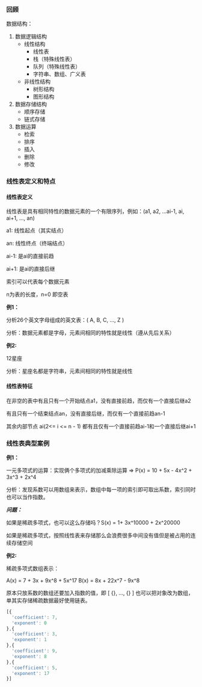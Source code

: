 ### 回顾

数据结构：

1. 数据逻辑结构
   - 线性结构
     - 线性表
     - 栈（特殊线性表）
     - 队列（特殊线性表）
     - 字符串、数组、广义表
   - 非线性结构
     - 树形结构
     - 图形结构
2. 数据存储结构
   - 顺序存储
   - 链式存储
3. 数据运算
   - 检索
   - 排序
   - 插入
   - 删除
   - 修改

### 线性表定义和特点

#### 线性表定义

线性表是具有相同特性的数据元素的一个有限序列，例如：(a1, a2, ...ai-1, ai, ai+1, ..., an)

a1: 线性起点（其实结点）

an: 线性终点（终端结点）

ai-1: 是ai的直接前趋

ai+1: 是ai的直接后继

索引可以代表每个数据元素

n为表的长度，n=0 即空表

**例1：**

分析26个英文字母组成的英文表：( A, B, C, ..., Z )

分析：数据元素都是字母，元素间相同的特性就是线性（遵从先后关系）

**例2:**

12星座 

分析：星座名都是字符串，元素间相同的特性就是线性

#### 线性表特征

在非空的表中有且只有一个开始结点a1，没有直接前趋，而仅有一个直接后继a2

有且只有一个结束结点an，没有直接后继，而仅有一个直接前趋an-1

其余内部节点 ai(2<= i <= n - 1) 都有且仅有一个直接前趋ai-1和一个直接后继ai+1

### 线性表典型案例

**例1：**

一元多项式的运算：实现俩个多项式的加减乘除运算 => P(x) = 10 + 5x - 4x^2 + 3x^3 + 2x^4

分析：发现系数可以用数组来表示，数组中每一项的索引即可取出系数，索引同时也可以当作指数。

***问题：***

如果是稀疏多项式，也可以这么存储吗？S(x) = 1+ 3x^10000 + 2x^20000

如果是稀疏多项式，按照线性表来存储那么会浪费很多中间没有值但是被占用的连续存储空间

**例2:**

稀疏多项式数组表示：

A(x) = 7 + 3x + 9x^8 + 5x^17    B(x) = 8x + 22x^7 - 9x^8

原本只放系数的数组还要加入指数的值，即 [ {}, ..., {} ] 也可以把对象改为数组，单其实存储稀疏数据最好使用链表。

```javascript
[{
  'coefficient': 7,
  'exponent': 0
},{
  'coefficient': 3,
  'exponent': 1
},{
  'coefficient': 9,
  'exponent': 8
},{
  'coefficient': 5,
  'exponent': 17
}]
```





